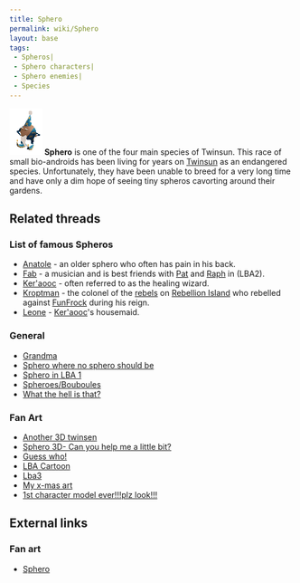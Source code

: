 ```yaml
---
title: Sphero
permalink: wiki/Sphero
layout: base
tags:
 - Spheros| 
 - Sphero characters| 
 - Sphero enemies| 
 - Species
---
```


![A sphero](assets/lba2/_characters/bouboulanim.gif "A sphero")
**Sphero** is one of the four main species of Twinsun. This race of
small bio-androids has been living for years on
[Twinsun](Twinsun "wikilink") as an endangered species. Unfortunately,
they have been unable to breed for a very long time and have only a dim
hope of seeing tiny spheros cavorting around their gardens.

## Related threads

### List of famous Spheros

- [Anatole](Anatole "wikilink") - an older sphero who often has pain in
  his back.
- [Fab](Fab "wikilink") - a musician and is best friends with
  [Pat](Pat "wikilink") and [Raph](Raph "wikilink") in (LBA2).
- [Ker'aooc](Ker'aooc "wikilink") - often referred to as the healing
  wizard.
- [Kroptman](Kroptman "wikilink") - the colonel of the
  [rebels](rebel "wikilink") on [Rebellion
  Island](Rebellion_Island "wikilink") who rebelled against
  [FunFrock](FunFrock "wikilink") during his reign.
- [Leone](Leone "wikilink") - [Ker'aooc](Ker'aooc "wikilink")'s
  housemaid.

### General

- [Grandma](https://forum.magicball.net/showthread.php?t=8431)
- [Sphero where no sphero should
  be](https://forum.magicball.net/showthread.php?t=7547)
- [Sphero in LBA 1](https://forum.magicball.net/showthread.php?t=3806)
- [Spheroes/Bouboules](https://forum.magicball.net/showthread.php?t=2353)
- [What the hell is
  that?](https://forum.magicball.net/showthread.php?t=132)

### Fan Art

- [Another 3D
  twinsen](http://forum.magicball.net/showthread.php?p=266922#post266922)
- [Sphero 3D- Can you help me a little
  bit?](https://forum.magicball.net/showthread.php?t=10348)
- [Guess
  who!](http://forum.magicball.net/showthread.php?p=255455#post255455)
- [LBA Cartoon](https://forum.magicball.net/showthread.php?t=6098)
- [Lba3](http://forum.magicball.net/showthread.php?p=84457#post84457)
- [My x-mas art](https://forum.magicball.net/showthread.php?t=4757)
- [1st character model ever!!!plz
  look!!!](https://forum.magicball.net/showthread.php?t=4585)

## External links

### Fan art

- [Sphero](http://www.deviantart.com/view/9989630/)
